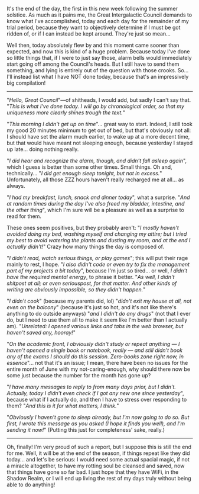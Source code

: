 <!--t The Things I Have NOT Done Today t-->
<!--d It&#039;s the end of the day, the first in this new week following the summer solstice. As much as it pains me, the Intergalactic Council demands to... d-->
<!--tag Random tag-->

It's the end of the day, the first in this new week following the summer solstice. As much as it pains me, the Great Intergalactic Council demands to know what I've accomplished, today and each day for the remainder of my trial period, because they want to objectively determine if I must be got ridden of, or if I can instead be kept around. They're just so mean...

Well then, today absolutely flew by and this moment came sooner than expected, and now this is kind of a huge problem. Because today I've done so little things that, if I were to just say those, alarm bells would immediately start going off among the Council's heads. But I still have to send them something, and lying is entirely out of the question with those crooks. So... I'll instead list what I have NOT done today, because that's an impressively big compilation!

---

"*Hello, Great Council*"—of shitheads, I would add, but sadly I can't say that. "*This is what I've done today. I will go by chronological order, so that my uniqueness more clearly shines trough the text.*"

"*This morning I didn't get up on time*"... great way to start. Indeed, I still took my good 20 minutes minimum to get out of bed, but that's obviously not all: I should have set the alarm much earlier, to wake up at a more decent time, but that would have meant not sleeping enough, because yesterday I stayed up late... doing nothing really.

"*I did hear and recognize the alarm, though, and didn't fall asleep again*", which I guess is better than some other times. Small things. Oh and, technically... "*I did get enough sleep tonight, but not in excess.*" Unfortunately, all those ZZZ hours haven't really recharged me at all... as always.

"*I had my breakfast, lunch, snack and dinner today*", what a surprise. "*And at random times during the day I've also freed my bladder, intestine, and the other thing*", which I'm sure will be a pleasure as well as a surprise to read for them.

These ones seem positives, but they probably aren't: "*I mostly haven't avoided doing my bed, washing myself and changing my attire; but I tried my best to avoid watering the plants and dusting my room, and at the end I actually didn't!*" Crazy how many things the day is composed of.

"*I didn't read, watch serious things, or play games*"; this will put their rage mainly to rest, I hope. "*I also didn't code or even try to fix the management part of my projects a bit today*", because I'm just so tired... or well, *I didn't have the required mental energy*, to phrase it better. "*As well, I didn't shitpost at all; or even seriouspost, for that matter. And other kinds of writing are obviously impossible, so they didn't happen.*"

"*I didn't cook*" (because my parents did, lol) "*didn't exit my house at all, not even on the balcony*" (because it's just so hot, and it's not like there's anything to do outside anyways) "*and I didn't do any drugs*" (not that I ever do, but I need to use them all to make it seem like I'm better than I actually am). "*Unrelated: I opened various links and tabs in the web browser, but haven't saved any, hooray!*"

"*On the academic front, I obviously didn't study or repeat anything — I haven't opened a single book or notebook, really — and still didn't book any of the exams I should do this session. Zero-books zone right now, in essence*"... not that it's an issue; I mean, there have been no issues for the entire month of June with my not-caring-enough, why should there now be some just because the number for the month has gone up?

"*I have many messages to reply to from many days prior, but I didn't. Actually, today I didn't even check if I got any new one since yesterday*", because what if I actually do, and then I have to stress over responding to them? "*And this is it for what matters, I think.*"

"*Obviously I haven't gone to sleep already, but I'm now going to do so. But first, I wrote this message as you asked (I hope it finds you well), and I'm sending it now!*" (Putting this just for completeness' sake, really.)

---

Oh, finally! I'm very proud of such a report, but I suppose this is still the end for me. Well, it will be at the end of the season, if things repeat like they did today... and let's be serious: I would need some actual spacial magic, if not a miracle altogether, to have my rotting soul be cleansed and saved, now that things have gone so far bad. I just hope that they have WiFi, in the Shadow Realm, or I will end up living the rest of my days truly without being able to do anything!